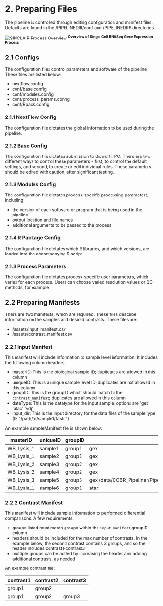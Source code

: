 # 2. Preparing Files
The pipeline is controlled through editing configuration and manifest files. Defaults are found in the /PIPELINEDIR/conf and /PIPELINEDIR/ directories

![SINCLAIR Process Overview](https://https://github.com/CCBR/SINCLAIR/blob/dev/assets/img/scRNA.jpeg?raw=true) <sup>**Overview of Single Cell RNASeq Gene Expression Process**</sup>

## 2.1 Configs
The configuration files control parameters and software of the pipeline. These files are listed below:

- nextflow.config
- conf/base.config
- conf/modules.config
- conf/process_params.config
- conf/Rpack.config

### 2.1.1 NextFlow Config
The configuration file dictates the global information to be used during the pipeline. 

### 2.1.2 Base Config
The configuration file dictates submission to Biowulf HPC. There are two different ways to control these parameters - first, to control the default settings, and second, to create or edit individual rules. These parameters should be edited with caution, after significant testing.

### 2.1.3 Modules Config
The configuration file dictates process-specific processing parameters, including:

- the version of each software or program that is being used in the pipeline
- output location and file names
- additional arguments to be passed to the process

### 2.1.4 R Package Config
The configuration file dictates which R libraries, and which versions, are loaded into the accompanying R script

### 2.1.3 Process Parameters
The configuration file dictates process-specific user parameters, which varies for each process. Users can choose varied resolution values or QC methods, for example.

## 2.2 Preparing Manifests
There are two manifests, which are required. These files describe information on the samples and desired contrasts. These files are:

- /assets/input_manifest.csv
- /assets/contrast_manifest.csv

### 2.2.1 Input Manifest
This manifest will include information to sample level information. It includes the following column headers:

- masterID: This is the biological sample ID; duplicates are allowed in this column
- uniqueID: This is a unique sample level ID; duplicates are not allowed in this column
- groupID: This is the groupID which should match to the `contrast_manifest`; duplicates are allowed in this column
- dataType: This is the datatype for the input sample; options are 'gex' 'atac' 'vdj'
- input_dir: This is the input directory for the data files of the sample type (IE "/path/to/sample1/fastq")

An example sampleManifest file is shown below:

| masterID | uniqueID | groupID | dataType | input_dir |
| --- |--- |--- |--- |--- |
| WB_Lysis_1 | sample1 | group1 | gex | /data/CCBR_Pipeliner/Pipelines/TechDev_scRNASeq_Dev2023/test_dir/| WB_Lysis_Granulocytes_3p_Introns_8kCells_fastqs/sample1
| WB_Lysis_1 | sample2 | group1 | gex | /data/CCBR_Pipeliner/Pipelines/TechDev_scRNASeq_Dev2023/test_dir/| WB_Lysis_Granulocytes_3p_Introns_8kCells_fastqs/sample2
| WB_Lysis_2 | sample3 | group2 | gex | /data/CCBR_Pipeliner/Pipelines/TechDev_scRNASeq_Dev2023/test_dir/| WB_Lysis_Granulocytes_3p_Introns_8kCells_fastqs/sample3
| WB_Lysis_2 | sample4 | group2 | gex | /data/CCBR_Pipeliner/Pipelines/TechDev_scRNASeq_Dev2023/test_dir/| WB_Lysis_Granulocytes_3p_Introns_8kCells_fastqs/sample4
| WB_Lysis_3 | sample5 | group3 | gex,/data/CCBR_Pipeliner/Pipelines/TechDev_scRNASeq_Dev2023/test_dir/| WB_Lysis_Granulocytes_3p_Introns_8kCells_fastqs/sample5
| WB_Lysis_1 | sample6 | group1 | atac | /data/CCBR_Pipeliner/Pipelines/TechDev_scRNASeq_Dev2023/test_dir/| WB_Lysis_Granulocytes_3p_Introns_8kCells_fastqs/sample1

### 2.2.2 Contrast Manifest
This manifest will include sample information to performed differential comparisons. A few requirements:

- groups listed must match groups within the `input_manifest` groupID column
- headers should be included for the max number of contrasts. In the example below, the second contrast contains 3 groups, and so the header includes contrast1-contrast3
- multiple groups can be added by increasing the header and adding additional contrasts, as needed

An example contrast file:

| contrast1 | contrast2 | contrast3
| --- | --- |--- |
| group1 | group2
| group1 | group2 | group3